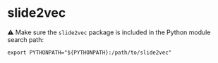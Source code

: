 # slide2vec

:warning: Make sure the `slide2vec` package is included in the Python module search path:

```shell
export PYTHONPATH="${PYTHONPATH}:/path/to/slide2vec"
```
